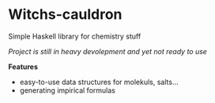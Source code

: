 Witchs-cauldron
===============

Simple Haskell library for chemistry stuff

*Project is still in heavy devolepment and yet not ready to use*

<b> Features </b>
<ul>
  <li> easy-to-use data structures for molekuls, salts... </li>
  <li> generating impirical formulas </li> 
</ul>
